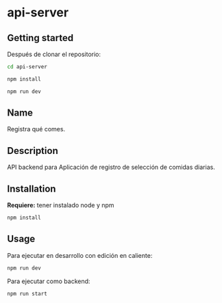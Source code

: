 # api-server

## Getting started

Después de clonar el repositorio:

```bash
cd api-server

npm install

npm run dev
```

## Name

Registra qué comes.

## Description

API backend para Aplicación de registro de selección de comidas diarias.

## Installation

**Requiere:** tener instalado node y npm

```bash
npm install
```

## Usage

Para ejecutar en desarrollo con edición en caliente:

```bash
npm run dev
```

Para ejecutar como backend:

```bash
npm run start
```

